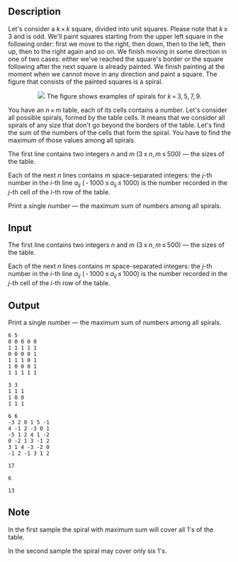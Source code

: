 ## Description

<div><p>Let's consider a <span class="tex-span"><i>k</i> × <i>k</i></span> square, divided into unit squares. Please note that <span class="tex-span"><i>k</i> ≥ 3</span> and is odd. We'll paint squares starting from the upper left square in the following order: first we move to the right, then down, then to the left, then up, then to the right again and so on. We finish moving in some direction in one of two cases: either we've reached the square's border or the square following after the next square is already painted. We finish painting at the moment when we cannot move in any direction and paint a square. The figure that consists of the painted squares is a <span class="tex-font-style-it">spiral</span>.</p><center> <img class="tex-graphics" src="file://bZA7NmlM.png" style="max-width: 100.0%;max-height: 100.0%;"> <span class="tex-font-size-script"> The figure shows examples of spirals for <span class="tex-span"><i>k</i> = 3, 5, 7, 9</span>. </span> </center><p>You have an <span class="tex-span"><i>n</i> × <i>m</i></span> table, each of its cells contains a number. Let's consider all possible spirals, formed by the table cells. It means that we consider all spirals of any size that don't go beyond the borders of the table. Let's find the sum of the numbers of the cells that form the spiral. You have to find the maximum of those values among all spirals.</p></div><div class="input-specification"><p>The first line contains two integers <span class="tex-span"><i>n</i></span> and <span class="tex-span"><i>m</i></span> (<span class="tex-span">3 ≤ <i>n</i>, <i>m</i> ≤ 500</span>) — the sizes of the table.</p><p>Each of the next <span class="tex-span"><i>n</i></span> lines contains <span class="tex-span"><i>m</i></span> space-separated integers: the <span class="tex-span"><i>j</i></span>-th number in the <span class="tex-span"><i>i</i></span>-th line <span class="tex-span"><i>a</i><sub class="lower-index"><i>ij</i></sub></span> (<span class="tex-span"> - 1000 ≤ <i>a</i><sub class="lower-index"><i>ij</i></sub> ≤ 1000</span>) is the number recorded in the <span class="tex-span"><i>j</i></span>-th cell of the <span class="tex-span"><i>i</i></span>-th row of the table.</p></div><div class="output-specification"><p>Print a single number — the maximum sum of numbers among all spirals.</p></div>

## Input

<p>The first line contains two integers <span class="tex-span"><i>n</i></span> and <span class="tex-span"><i>m</i></span> (<span class="tex-span">3 ≤ <i>n</i>, <i>m</i> ≤ 500</span>) — the sizes of the table.</p><p>Each of the next <span class="tex-span"><i>n</i></span> lines contains <span class="tex-span"><i>m</i></span> space-separated integers: the <span class="tex-span"><i>j</i></span>-th number in the <span class="tex-span"><i>i</i></span>-th line <span class="tex-span"><i>a</i><sub class="lower-index"><i>ij</i></sub></span> (<span class="tex-span"> - 1000 ≤ <i>a</i><sub class="lower-index"><i>ij</i></sub> ≤ 1000</span>) is the number recorded in the <span class="tex-span"><i>j</i></span>-th cell of the <span class="tex-span"><i>i</i></span>-th row of the table.</p>

## Output

<p>Print a single number — the maximum sum of numbers among all spirals.</p>





```input1
6 5
0 0 0 0 0
1 1 1 1 1
0 0 0 0 1
1 1 1 0 1
1 0 0 0 1
1 1 1 1 1

```




```input2
3 3
1 1 1
1 0 0
1 1 1

```




```input3
6 6
-3 2 0 1 5 -1
4 -1 2 -3 0 1
-5 1 2 4 1 -2
0 -2 1 3 -1 2
3 1 4 -3 -2 0
-1 2 -1 3 1 2

```




```output1
17
```




```output2
6
```




```output3
13
```



## Note

<p>In the first sample the spiral with maximum sum will cover all 1's of the table.</p><p>In the second sample the spiral may cover only six 1's.</p>

